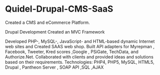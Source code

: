 # Quidel-Drupal-CMS-SaaS
Created a CMS and eCommerce Platform.

Drupal Development Created an MVC Framework

Developed PHP-, MySQL-, JavaScript- and HTML-based dynamic Internet web sites and Created SAAS web shop. Built API adapters for Myrepman , Facebook, Tweeter, Kred scores ,Google , PSiGate, TechData, and Authorize.Net. Collaborated with clients and provided ideas and solutions based on their requirements. Technologies: PHP4, PHP5, MySQL, HTML5, Drupal , Pantheon Server , SOAP API ,SQL ,AJAX
